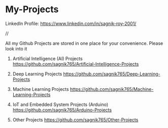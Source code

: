 # My-Projects

LinkedIn Profile: https://www.linkedin.com/in/sagnik-roy-2001/

//

All my Github Projects are stored in one place for your convenience. Please look into it

1. Artificial Intelligence (AI) Projects   https://github.com/sagnik765/Artificial-Intelligence-Projects

2. Deep Learning Projects     https://github.com/sagnik765/Deep-Learning-Projects

3. Machine Learning Projects     https://github.com/sagnik765/Machine-Learning-Projects

4. IoT and Embedded System Projects (Arduino)    https://github.com/sagnik765/Arduino-Projects

5. Other Projects    https://github.com/sagnik765/Other-Projects

